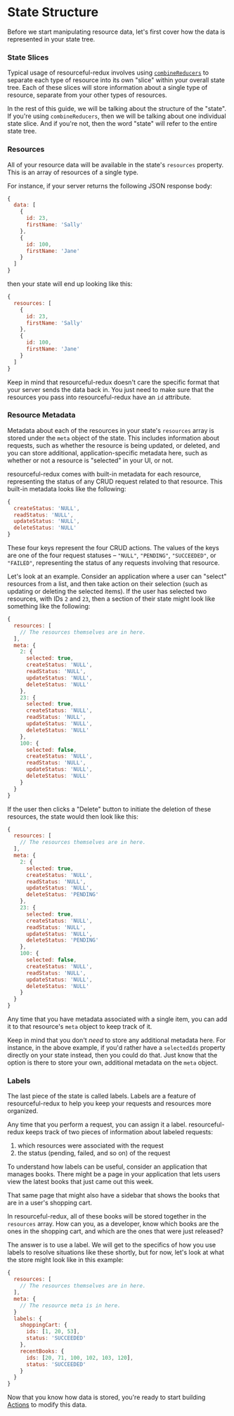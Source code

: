 # State Structure

Before we start manipulating resource data, let's first cover how the data
is represented in your state tree.

### State Slices

Typical usage of resourceful-redux involves using
[`combineReducers`](http://redux.js.org/docs/api/combineReducers.html) to
separate each type of resource into its own "slice" within your overall state
tree. Each of these slices will store information about a single type of
resource, separate from your other types of resources.

In the rest of this guide, we will be talking about the structure of the "state".
If you're using `combineReducers`, then we will be talking about one individual
state slice. And if you're not, then the word "state" will refer to the entire state
tree.

### Resources

All of your resource data will be available in the state's `resources`
property. This is an array of resources of a single type.

For instance, if your server returns the following JSON response body:

```js
{
  data: [
    {
      id: 23,
      firstName: 'Sally'
    },
    {
      id: 100,
      firstName: 'Jane'
    }
  ]
}
```

then your state will end up looking like this:

```js
{
  resources: [
    {
      id: 23,
      firstName: 'Sally'
    },
    {
      id: 100,
      firstName: 'Jane'
    }
  ]
}
```

Keep in mind that resourceful-redux doesn't care the specific format that your
server sends the data back in. You just need to make sure that the resources
you pass into resourceful-redux have an `id` attribute.

### Resource Metadata

Metadata about each of the resources in your state's `resources` array
is stored under the `meta` object of the state. This includes information
about requests, such as whether the resource is being updated, or deleted, and
you can store additional, application-specific metadata here, such as
whether or not a resource is "selected" in your UI, or not.

resourceful-redux comes with built-in metadata for each resource, representing
the status of any CRUD request related to that resource. This built-in metadata
looks like the following:

```js
{
  createStatus: 'NULL',
  readStatus: 'NULL',
  updateStatus: 'NULL',
  deleteStatus: 'NULL'
}
```

These four keys represent the four CRUD actions. The values of the keys are
one of the four request statuses – `"NULL"`, `"PENDING"`, `"SUCCEEDED"`, or
`"FAILED"`, representing the status of any requests involving that resource.

Let's look at an example. Consider an application where a user can "select"
resources from a list, and then take action on their selection (such as updating
or deleting the selected items). If the user has selected two resources, with
IDs `2` and `23`, then a section of their state might look like something like
the following:

```js
{
  resources: [
    // The resources themselves are in here.
  ],
  meta: {
    2: {
      selected: true,
      createStatus: 'NULL',
      readStatus: 'NULL',
      updateStatus: 'NULL',
      deleteStatus: 'NULL'
    },
    23: {
      selected: true,
      createStatus: 'NULL',
      readStatus: 'NULL',
      updateStatus: 'NULL',
      deleteStatus: 'NULL'
    },
    100: {
      selected: false,
      createStatus: 'NULL',
      readStatus: 'NULL',
      updateStatus: 'NULL',
      deleteStatus: 'NULL'
    }
  }
}
```

If the user then clicks a "Delete" button to initiate the deletion of these
resources, the state would then look like this:

```js
{
  resources: [
    // The resources themselves are in here.
  ],
  meta: {
    2: {
      selected: true,
      createStatus: 'NULL',
      readStatus: 'NULL',
      updateStatus: 'NULL',
      deleteStatus: 'PENDING'
    },
    23: {
      selected: true,
      createStatus: 'NULL',
      readStatus: 'NULL',
      updateStatus: 'NULL',
      deleteStatus: 'PENDING'
    },
    100: {
      selected: false,
      createStatus: 'NULL',
      readStatus: 'NULL',
      updateStatus: 'NULL',
      deleteStatus: 'NULL'
    }
  }
}
```

Any time that you have metadata associated with a single item, you can add it
to that resource's `meta` object to keep track of it.

Keep in mind that you don't _need_ to store any additional metadata here. For
instance, in the above example, if you'd rather have a `selectedIds` property
directly on your state instead, then you could do that. Just know that
the option is there to store your own, additional metadata on the `meta` object.

### Labels

The last piece of the state is called labels. Labels are a feature of
resourceful-redux to help you keep your requests and resources more organized.

Any time that you perform a request, you can assign it a label.
resourceful-redux keeps track of two pieces of information about labeled
requests:

1. which resources were associated with the request
2. the status (pending, failed, and so on) of the request

To understand how labels can be useful, consider an application that manages
books. There might be a page in your application that lets users view the
latest books that just came out this week.

That same page that might also have a sidebar that shows the books that are
in a user's shopping cart.

In resourceful-redux, all of these books will be stored together in the
`resources` array. How can you, as a developer, know which books are the ones in
the shopping cart, and which are the ones that were just released?

The answer is to use a label. We will get to the specifics of how you use labels
to resolve situations like these shortly, but for now, let's look at what the
store might look like in this example:

```js
{
  resources: [
    // The resources themselves are in here.
  ],
  meta: {
    // The resource meta is in here.
  }
  labels: {
    shoppingCart: {
      ids: [1, 20, 53],
      status: 'SUCCEEDED'
    },
    recentBooks: {
      ids: [20, 71, 100, 102, 103, 120],
      status: 'SUCCEEDED'
    }
  }
}
```

Now that you know how data is stored, you're ready to start building
[Actions](http://redux.js.org/docs/basics/Actions.html) to modify this data.
